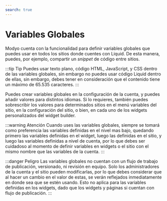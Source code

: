 ```yaml
---
search: true
---
```


# Variables Globales

Modyo cuenta con la funcionalidad para definir variables globales que puedes usar en todos los sitios donde cuentes con Liquid. De esta manera, puedes, por ejemplo, compartir un _snippet_ de código entre sitios.

:::tip Tip
Puedes usar texto plano, código HTML, JavaScript, y CSS dentro de las variables globales, sin embargo no puedes usar código Liquid dentro de ellas, sin embargo, debes tener en consideración que el contenido tiene un máximo de 65.535 caracteres.
:::

Puedes crear variables globales en la configuración de la cuenta, y puedes añadir valores para distintos idiomas. Si lo requieres, también puedes sobrescribir los valores para determinados sitios en el menú variables del sitio, en la configuración del sitio, o bien, en cada uno de los widgets personalizados del widget builder.

:::warning Atención
Cuando uses las variables globales, siempre se tomará como preferencia las variables definidas en el nivel mas bajo, quedando primero las variables definidas en el widget, luego las definidas en el sitio, y luego las variables definidas a nivel de cuenta, por lo que debes ser cuidadoso al momento de definir variables en widgets o el sitio con el mismo nombre que las variables de la cuenta.
:::

:::danger Peligro
Las variables globales no cuentan con un flujo de trabajo de publicación, versionado, ni revisión en equipo. Solo los administradores de la cuenta y el sitio pueden modificarlas, por lo que debes considerar que al hacer un cambio en el valor de estas, se verán reflejados inmediatamente en donde sea que se estén usando. Esto no aplica para las variables definidas en los widgets, dado que los widgets y páginas si cuentan con flujo de publicación.
:::
